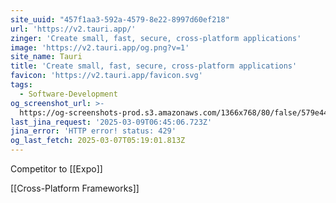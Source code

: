 ```yaml
---
site_uuid: "457f1aa3-592a-4579-8e22-8997d60ef218"
url: 'https://v2.tauri.app/'
zinger: 'Create small, fast, secure, cross-platform applications'
image: 'https://v2.tauri.app/og.png?v=1'
site_name: Tauri
title: 'Create small, fast, secure, cross-platform applications'
favicon: 'https://v2.tauri.app/favicon.svg'
tags:
  - Software-Development
og_screenshot_url: >-
  https://og-screenshots-prod.s3.amazonaws.com/1366x768/80/false/579e44e7f6d0db29bf9c15cfb9a78fda95b385b6895efd1fc866419322202fc1.jpeg
last_jina_request: '2025-03-09T06:45:06.723Z'
jina_error: 'HTTP error! status: 429'
og_last_fetch: 2025-03-07T05:19:01.813Z
---
```

Competitor to [[Expo]]

[[Cross-Platform Frameworks]]
